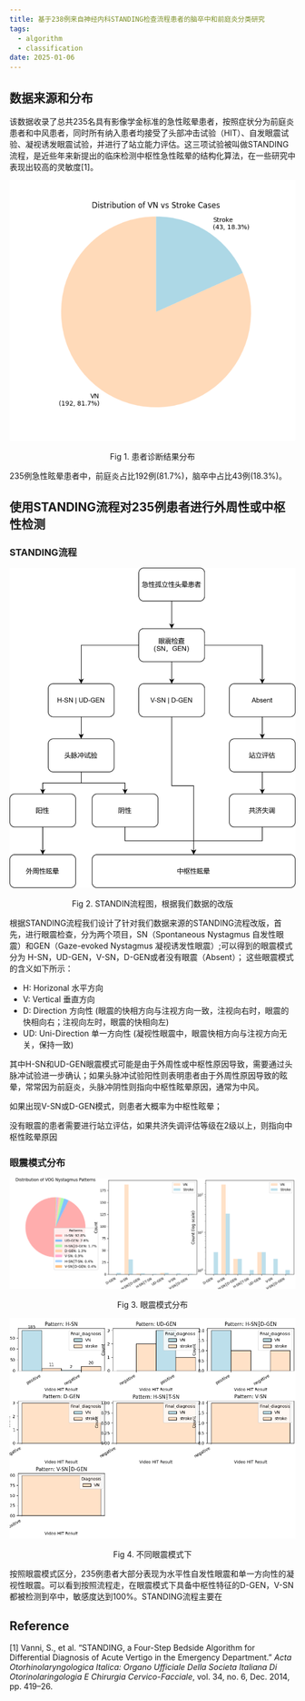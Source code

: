```yaml
---
title: 基于238例来自神经内科STANDING检查流程患者的脑卒中和前庭炎分类研究
tags:
  - algorithm
  - classification
date: 2025-01-06
---
```

## 数据来源和分布


该数据收录了总共235名具有影像学金标准的急性眩晕患者，按照症状分为前庭炎患者和中风患者，同时所有纳入患者均接受了头部冲击试验（HIT）、自发眼震试验、凝视诱发眼震试验，并进行了站立能力评估。这三项试验被叫做STANDING流程，是近些年来新提出的临床检测中枢性急性眩晕的结构化算法，在一些研究中表现出较高的灵敏度[1]。

![](research_career/MSc_FYP/attachments/label_distribution.png)
<center>Fig 1. 患者诊断结果分布</center>


235例急性眩晕患者中，前庭炎占比192例(81.7%)，脑卒中占比43例(18.3%)。

## 使用STANDING流程对235例患者进行外周性或中枢性检测


### STANDING流程


![](research_career/MSc_FYP/attachments/STANDING.drawio.svg)
<center>Fig 2. STANDIN流程图，根据我们数据的改版</center>

根据STANDING流程我们设计了针对我们数据来源的STANDING流程改版，首先，进行眼震检查，分为两个项目，SN（Spontaneous Nystagmus 自发性眼震）和GEN（Gaze-evoked Nystagmus 凝视诱发性眼震）;可以得到的眼震模式分为 H-SN，UD-GEN，V-SN，D-GEN或者没有眼震（Absent）；
这些眼震模式的含义如下所示：

* H: Horizonal 水平方向
* V: Vertical 垂直方向
* D: Direction 方向性 (眼震的快相方向与注视方向一致，注视向右时，眼震的快相向右；注视向左时，眼震的快相向左)
* UD: Uni-Direction 单一方向性 (凝视性眼震中，眼震快相方向与注视方向无关，保持一致)

其中H-SN和UD-GEN眼震模式可能是由于外周性或中枢性原因导致，需要通过头脉冲试验进一步确认；如果头脉冲试验阳性则表明患者由于外周性原因导致的眩晕，常常因为前庭炎，头脉冲阴性则指向中枢性眩晕原因，通常为中风。

如果出现V-SN或D-GEN模式，则患者大概率为中枢性眩晕；

没有眼震的患者需要进行站立评估，如果共济失调评估等级在2级以上，则指向中枢性眩晕原因

### 眼震模式分布


![](research_career/MSc_FYP/attachments/Nystagmus_pattern_with_label.png)
<center>Fig 3. 眼震模式分布</center>


![](research_career/MSc_FYP/attachments/HIT_distribution_with_pattern.png)
<center>Fig 4. 不同眼震模式下</center>


按照眼震模式区分，235例患者大部分表现为水平性自发性眼震和单一方向性的凝视性眼震。可以看到按照流程走，在眼震模式下具备中枢性特征的D-GEN，V-SN都被检测到卒中，敏感度达到100%。STANDING流程主要在


## Reference

[1] Vanni, S., et al. “STANDING, a Four-Step Bedside Algorithm for Differential Diagnosis of Acute Vertigo in the Emergency Department.” _Acta Otorhinolaryngologica Italica: Organo Ufficiale Della Societa Italiana Di Otorinolaringologia E Chirurgia Cervico-Facciale_, vol. 34, no. 6, Dec. 2014, pp. 419–26.

